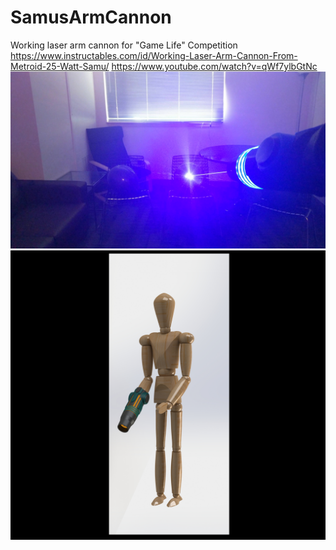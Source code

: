 # SamusArmCannon
Working laser arm cannon for "Game Life" Competition
https://www.instructables.com/id/Working-Laser-Arm-Cannon-From-Metroid-25-Watt-Samu/
https://www.youtube.com/watch?v=qWf7ylbGtNc
![alt text](https://github.com/HyperIon-code/SamusArmCannon/blob/master/laser%20cannon.jpg)
![alt text](https://github.com/HyperIon-code/SamusArmCannon/blob/master/render%201.JPG)

